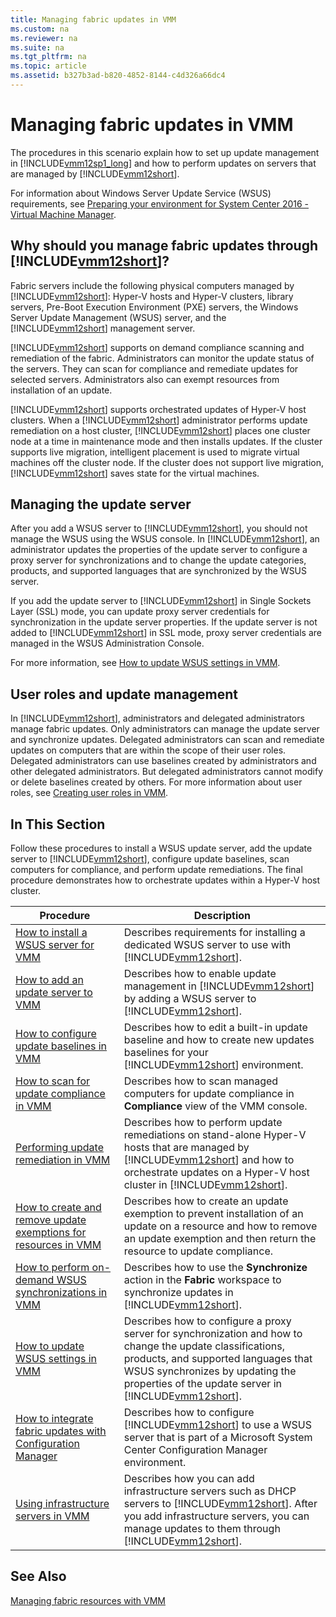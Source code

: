 ```yaml
---
title: Managing fabric updates in VMM
ms.custom: na
ms.reviewer: na
ms.suite: na
ms.tgt_pltfrm: na
ms.topic: article
ms.assetid: b327b3ad-b820-4852-8144-c4d326a66dc4
---
```

# Managing fabric updates in VMM
The procedures in this scenario explain how to set up update management in [!INCLUDE[vmm12sp1_long](../../Token/vmm12sp1_long_md.md)] and how to perform updates on servers that are managed by [!INCLUDE[vmm12short](../../Token/vmm12short_md.md)].

For information about Windows Server Update Service \(WSUS\) requirements, see [Preparing your environment for System Center 2016 - Virtual Machine Manager](../Deploy/Preparing-your-environment-for-System-Center-2016---Virtual-Machine-Manager.md).

## Why should you manage fabric updates through [!INCLUDE[vmm12short](../../Token/vmm12short_md.md)]?
Fabric servers include the following physical computers managed by [!INCLUDE[vmm12short](../../Token/vmm12short_md.md)]: Hyper\-V hosts and Hyper\-V clusters, library servers, Pre\-Boot Execution Environment \(PXE\) servers, the Windows Server Update Management \(WSUS\) server, and the [!INCLUDE[vmm12short](../../Token/vmm12short_md.md)] management server.

[!INCLUDE[vmm12short](../../Token/vmm12short_md.md)] supports on demand compliance scanning and remediation of the fabric. Administrators can monitor the update status of the servers. They can scan for compliance and remediate updates for selected servers. Administrators also can exempt resources from installation of an update.

[!INCLUDE[vmm12short](../../Token/vmm12short_md.md)] supports orchestrated updates of Hyper\-V host clusters. When a [!INCLUDE[vmm12short](../../Token/vmm12short_md.md)] administrator performs update remediation on a host cluster, [!INCLUDE[vmm12short](../../Token/vmm12short_md.md)] places one cluster node at a time in maintenance mode and then installs updates. If the cluster supports live migration, intelligent placement is used to migrate virtual machines off the cluster node. If the cluster does not support live migration, [!INCLUDE[vmm12short](../../Token/vmm12short_md.md)] saves state for the virtual machines.

## Managing the update server
After you add a WSUS server to [!INCLUDE[vmm12short](../../Token/vmm12short_md.md)], you should not manage the WSUS using the WSUS console. In [!INCLUDE[vmm12short](../../Token/vmm12short_md.md)], an administrator updates the properties of the update server to configure a proxy server for synchronizations and to change the update categories, products, and supported languages that are synchronized by the WSUS server.

If you add the update server to [!INCLUDE[vmm12short](../../Token/vmm12short_md.md)] in Single Sockets Layer \(SSL\) mode, you can update proxy server credentials for synchronization in the update server properties. If the update server is not added to [!INCLUDE[vmm12short](../../Token/vmm12short_md.md)] in SSL mode, proxy server credentials are managed in the WSUS Administration Console.

For more information, see [How to update WSUS settings in VMM](How-to-update-WSUS-settings-in-VMM.md).

## User roles and update management
In [!INCLUDE[vmm12short](../../Token/vmm12short_md.md)], administrators and delegated administrators manage fabric updates. Only administrators can manage the update server and synchronize updates. Delegated administrators can scan and remediate updates on computers that are within the scope of their user roles. Delegated administrators can use baselines created by administrators and other delegated administrators. But delegated administrators cannot modify or delete baselines created by others. For more information about user roles, see [Creating user roles in VMM](Creating-user-roles-in-VMM.md).

## In This Section
Follow these procedures to install a WSUS update server, add the update server to [!INCLUDE[vmm12short](../../Token/vmm12short_md.md)], configure update baselines, scan computers for compliance, and perform update remediations. The final procedure demonstrates how to orchestrate updates within a Hyper\-V host cluster.

|Procedure|Description|
|-------------|---------------|
|[How to install a WSUS server for VMM](How-to-install-a-WSUS-server-for-VMM.md)|Describes requirements for installing a dedicated WSUS server to use with [!INCLUDE[vmm12short](../../Token/vmm12short_md.md)].|
|[How to add an update server to VMM](How-to-add-an-update-server-to-VMM.md)|Describes how to enable update management in [!INCLUDE[vmm12short](../../Token/vmm12short_md.md)] by adding a WSUS server to [!INCLUDE[vmm12short](../../Token/vmm12short_md.md)].|
|[How to configure update baselines in VMM](How-to-configure-update-baselines-in-VMM.md)|Describes how to edit a built\-in update baseline and how to create new updates baselines for your [!INCLUDE[vmm12short](../../Token/vmm12short_md.md)] environment.|
|[How to scan for update compliance in VMM](How-to-scan-for-update-compliance-in-VMM.md)|Describes how to scan managed computers for update compliance in **Compliance** view of the VMM console.|
|[Performing update remediation in VMM](Performing-update-remediation-in-VMM.md)|Describes how to perform update remediations on stand\-alone Hyper\-V hosts that are managed by [!INCLUDE[vmm12short](../../Token/vmm12short_md.md)] and how to orchestrate updates on a Hyper\-V host cluster in [!INCLUDE[vmm12short](../../Token/vmm12short_md.md)].|
|[How to create and remove update exemptions for resources in VMM](How-to-create-and-remove-update-exemptions-for-resources-in-VMM.md)|Describes how to create an update exemption to prevent installation of an update on a resource and how to remove an update exemption and then return the resource to update compliance.|
|[How to perform on-demand WSUS synchronizations in VMM](How-to-perform-on-demand-WSUS-synchronizations-in-VMM.md)|Describes how to use the **Synchronize** action in the **Fabric** workspace to synchronize updates in [!INCLUDE[vmm12short](../../Token/vmm12short_md.md)].|
|[How to update WSUS settings in VMM](How-to-update-WSUS-settings-in-VMM.md)|Describes how to configure a proxy server for synchronization and how to change the update classifications, products, and supported languages that WSUS synchronizes by updating the properties of the update server in [!INCLUDE[vmm12short](../../Token/vmm12short_md.md)].|
|[How to integrate fabric updates with Configuration Manager](How-to-integrate-fabric-updates-with-Configuration-Manager.md)|Describes how to configure [!INCLUDE[vmm12short](../../Token/vmm12short_md.md)] to use a WSUS server that is part of a Microsoft System Center Configuration Manager environment.|
|[Using infrastructure servers in VMM](Using-infrastructure-servers-in-VMM.md)|Describes how you can add infrastructure servers such as DHCP servers to [!INCLUDE[vmm12short](../../Token/vmm12short_md.md)]. After you add infrastructure servers, you can manage updates to them through [!INCLUDE[vmm12short](../../Token/vmm12short_md.md)].|

## See Also
[Managing fabric resources with VMM](Managing-fabric-resources-with-VMM.md)


